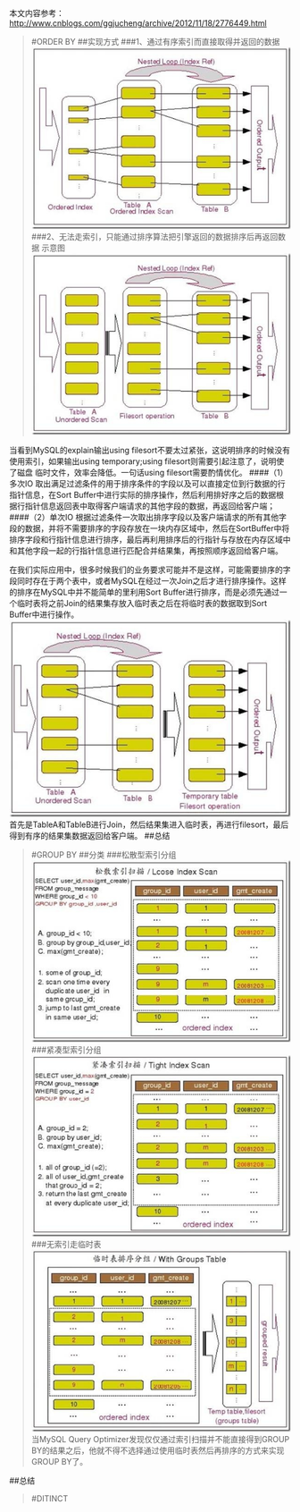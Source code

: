 本文内容参考：
http://www.cnblogs.com/ggjucheng/archive/2012/11/18/2776449.html

>#ORDER BY
##实现方式
###1、通过有序索引而直接取得并返回的数据
![indexorder](./png/indexorder.jpg)
###2、无法走索引，只能通过排序算法把引擎返回的数据排序后再返回数据
示意图<br>
![ordernoindex](./png/ordernoindex.jpg)

当看到MySQL的explain输出using filesort不要太过紧张，这说明排序的时候没有使用索引，如果输出using temporary;using filesort则需要引起注意了，说明使了磁盘 
临时文件，效率会降低。一句话using filesort需要酌情优化。 
####（1）多次IO
取出满足过滤条件的用于排序条件的字段以及可以直接定位到行数据的行指针信息，在Sort Buffer中进行实际的排序操作，然后利用排好序之后的数据根据行指针信息返回表中取得客户端请求的其他字段的数据，再返回给客户端；
####（2）单次IO
根据过滤条件一次取出排序字段以及客户端请求的所有其他字段的数据，并将不需要排序的字段存放在一块内存区域中，然后在SortBuffer中将排序字段和行指针信息进行排序，最后再利用排序后的行指针与存放在内存区域中和其他字段一起的行指针信息进行匹配合并结果集，再按照顺序返回给客户端。

在我们实际应用中，很多时候我们的业务要求可能并不是这样，可能需要排序的字段同时存在于两个表中，或者MySQL在经过一次Join之后才进行排序操作。这样的排序在MySQL中并不能简单的里利用Sort Buffer进行排序，而是必须先通过一个临时表将之前Join的结果集存放入临时表之后在将临时表的数据取到Sort Buffer中进行操作。
![jointemporaryorder](./png/jointemporaryorder.jpg)
首先是TableA和TableB进行Join，然后结果集进入临时表，再进行filesort，最后得到有序的结果集数据返回给客户端。
##总结
>#GROUP BY
##分类
###松散型索引分组
![looseindex](./png/loosegroup.jpg)
###紧凑型索引分组
![tghtindex](./png/tightgroup.jpg)
###无索引走临时表
![noindex](./png/temptablegroup.jpg)
当MySQL Query Optimizer发现仅仅通过索引扫描并不能直接得到GROUP BY的结果之后，他就不得不选择通过使用临时表然后再排序的方式来实现GROUP BY了。

##总结
>#DITINCT


